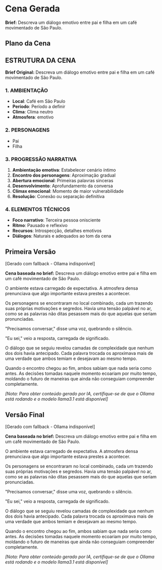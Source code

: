 # Cena Gerada

**Brief:** Descreva um diálogo emotivo entre pai e filha em um café movimentado de São Paulo.

## Plano da Cena

## ESTRUTURA DA CENA

**Brief Original:** Descreva um diálogo emotivo entre pai e filha em um café movimentado de São Paulo.

### 1. AMBIENTAÇÃO
- **Local**: Café em São Paulo
- **Período**: Período a definir
- **Clima**: Clima neutro
- **Atmosfera**: emotivo

### 2. PERSONAGENS
- Pai
- Filha

### 3. PROGRESSÃO NARRATIVA
1. **Ambientação emotiva**: Estabelecer cenário íntimo
2. **Encontro dos personagens**: Aproximação gradual
3. **Abertura emocional**: Primeiras palavras sinceras
4. **Desenvolvimento**: Aprofundamento da conversa
5. **Clímax emocional**: Momento de maior vulnerabilidade
6. **Resolução**: Conexão ou separação definitiva

### 4. ELEMENTOS TÉCNICOS
- **Foco narrativo**: Terceira pessoa onisciente
- **Ritmo**: Pausado e reflexivo
- **Recursos**: Introspecção, detalhes emotivos
- **Diálogos**: Naturais e adequados ao tom da cena

## Primeira Versão

[Gerado com fallback - Ollama indisponível]

**Cena baseada no brief:** Descreva um diálogo emotivo entre pai e filha em um café movimentado de São Paulo.

O ambiente estava carregado de expectativa. A atmosfera densa prenunciava que algo importante estava prestes a acontecer.

Os personagens se encontraram no local combinado, cada um trazendo suas próprias motivações e segredos. Havia uma tensão palpável no ar, como se as palavras não ditas pesassem mais do que aquelas que seriam pronunciadas.

"Precisamos conversar," disse uma voz, quebrando o silêncio.

"Eu sei," veio a resposta, carregada de significado.

O diálogo que se seguiu revelou camadas de complexidade que nenhum dos dois havia antecipado. Cada palavra trocada os aproximava mais de uma verdade que ambos temiam e desejavam ao mesmo tempo.

Quando o encontro chegou ao fim, ambos sabiam que nada seria como antes. As decisões tomadas naquele momento ecoariam por muito tempo, moldando o futuro de maneiras que ainda não conseguiam compreender completamente.

*[Nota: Para obter conteúdo gerado por IA, certifique-se de que o Ollama está rodando e o modelo llama3.1 está disponível]*

## Versão Final

[Gerado com fallback - Ollama indisponível]

**Cena baseada no brief:** Descreva um diálogo emotivo entre pai e filha em um café movimentado de São Paulo.

O ambiente estava carregado de expectativa. A atmosfera densa prenunciava que algo importante estava prestes a acontecer.

Os personagens se encontraram no local combinado, cada um trazendo suas próprias motivações e segredos. Havia uma tensão palpável no ar, como se as palavras não ditas pesassem mais do que aquelas que seriam pronunciadas.

"Precisamos conversar," disse uma voz, quebrando o silêncio.

"Eu sei," veio a resposta, carregada de significado.

O diálogo que se seguiu revelou camadas de complexidade que nenhum dos dois havia antecipado. Cada palavra trocada os aproximava mais de uma verdade que ambos temiam e desejavam ao mesmo tempo.

Quando o encontro chegou ao fim, ambos sabiam que nada seria como antes. As decisões tomadas naquele momento ecoariam por muito tempo, moldando o futuro de maneiras que ainda não conseguiam compreender completamente.

*[Nota: Para obter conteúdo gerado por IA, certifique-se de que o Ollama está rodando e o modelo llama3.1 está disponível]*
